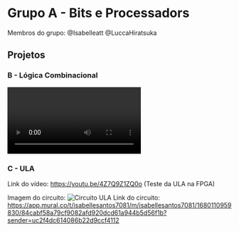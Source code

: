 # Grupo A - Bits e Processadors

Membros do grupo:
@Isabelleatt
@LuccaHiratsuka

## Projetos

### B - Lógica Combinacional
![Lógica Combinacional - Teste FPGA](assets/mp4/video.mp4)

### C - ULA
Link do vídeo: https://youtu.be/4Z7Q9Z1ZQ0o (Teste da ULA na FPGA)

Imagem do circuito:
![Circuito ULA](assets/img/ula.png)
Link do circuito: https://app.mural.co/t/isabellesantos7081/m/isabellesantos7081/1680110959830/84cabf58a79cf9082afd920dcd61a944b5d56f1b?sender=uc2f4dc614086b22d9ccf4112